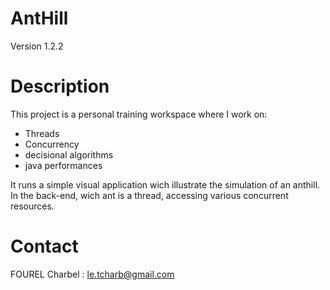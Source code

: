 AntHill
====
Version 1.2.2

Description
==

This project is a personal training workspace where I work on: 
- Threads
- Concurrency
- decisional algorithms
- java performances

It runs a simple visual application wich illustrate the simulation of an anthill. In the back-end, wich ant is a thread, accessing various concurrent resources.



Contact
==
FOUREL Charbel : le.tcharb@gmail.com